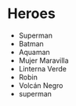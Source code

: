# Heroes

* Superman
* Batman
* Aquaman
* Mujer Maravilla
* Linterna Verde
* Robin
* Volcán Negro
* superman
